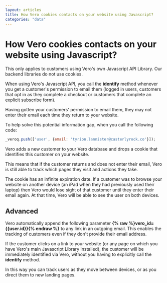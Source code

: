 ```yaml
---
layout: articles
title: How Vero cookies contacts on your website using Javascript?
categories: "data"
---
```


# How Vero cookies contacts on your website using Javascript?

This only applies to customers using Vero's own Javascript API Library. Our backend libraries do not use cookies.

When using Vero's Javascript API, you call the **identify** method whenever you get a customer's permission to email them (logged in users, customers that opt in as they complete a checkout or customers that complete an explicit subscribe form).

Having gotten your customers' permission to email them, they may not enter their email each time they return to your website.

To help solve this potential information gap, when you call the following code:

~~~javascript
_veroq.push(['user', {email: 'tyrion.lannister@casterlyrock.co'}]);
~~~

Vero adds a new customer to your Vero database and drops a cookie that identifies this customer on your website.

This means that if the customer returns and does not enter their email, Vero is still able to track which pages they visit and actions they take.

The cookie has an infinite expiration date. If a customer was to browse your website on another device (an iPad when they had previously used their laptop) then Vero would lose sight of that customer until they enter their email again. At that time, Vero will be able to see the user on both devices.

## Advanced

Vero automatically append the following parameter **{% raw %}vero_id={{user.id}}{% endraw %}** to any link in an outgoing email. This enables the tracking of customers even if they don't provide their email address.

If the customer clicks on a link to your website (or any page on which you have Vero's main Javascript Library installed), the customer will be immediately identified via Vero, without you having to explicitly call the **identify** method.

In this way you can track users as they move between devices, or as you direct them to new landing pages.